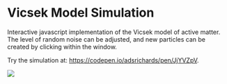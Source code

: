 # Vicsek Model Simulation

Interactive javascript implementation of the Vicsek model of active matter. The level of random noise can be adjusted, and new particles can be created by clicking within the window.

Try the simulation at: https://codepen.io/adsrichards/pen/JjYVZpV.

![](./img/demo.gif)
